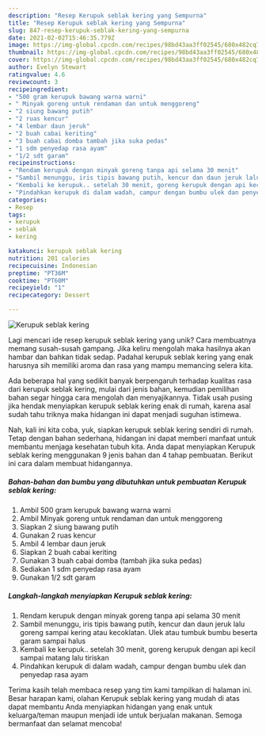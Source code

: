 ```yaml
---
description: "Resep Kerupuk seblak kering yang Sempurna"
title: "Resep Kerupuk seblak kering yang Sempurna"
slug: 847-resep-kerupuk-seblak-kering-yang-sempurna
date: 2021-02-02T15:46:35.779Z
image: https://img-global.cpcdn.com/recipes/98bd43aa3ff02545/680x482cq70/kerupuk-seblak-kering-foto-resep-utama.jpg
thumbnail: https://img-global.cpcdn.com/recipes/98bd43aa3ff02545/680x482cq70/kerupuk-seblak-kering-foto-resep-utama.jpg
cover: https://img-global.cpcdn.com/recipes/98bd43aa3ff02545/680x482cq70/kerupuk-seblak-kering-foto-resep-utama.jpg
author: Evelyn Stewart
ratingvalue: 4.6
reviewcount: 3
recipeingredient:
- "500 gram kerupuk bawang warna warni"
- " Minyak goreng untuk rendaman dan untuk menggoreng"
- "2 siung bawang putih"
- "2 ruas kencur"
- "4 lembar daun jeruk"
- "2 buah cabai keriting"
- "3 buah cabai domba tambah jika suka pedas"
- "1 sdm penyedap rasa ayam"
- "1/2 sdt garam"
recipeinstructions:
- "Rendam kerupuk dengan minyak goreng tanpa api selama 30 menit"
- "Sambil menunggu, iris tipis bawang putih, kencur dan daun jeruk lalu goreng sampai kering atau kecoklatan. Ulek atau tumbuk bumbu beserta garam sampai halus"
- "Kembali ke kerupuk.. setelah 30 menit, goreng kerupuk dengan api kecil sampai matang lalu tiriskan"
- "Pindahkan kerupuk di dalam wadah, campur dengan bumbu ulek dan penyedap rasa ayam"
categories:
- Resep
tags:
- kerupuk
- seblak
- kering

katakunci: kerupuk seblak kering 
nutrition: 201 calories
recipecuisine: Indonesian
preptime: "PT36M"
cooktime: "PT60M"
recipeyield: "1"
recipecategory: Dessert

---
```



![Kerupuk seblak kering](https://img-global.cpcdn.com/recipes/98bd43aa3ff02545/680x482cq70/kerupuk-seblak-kering-foto-resep-utama.jpg)

Lagi mencari ide resep kerupuk seblak kering yang unik? Cara membuatnya memang susah-susah gampang. Jika keliru mengolah maka hasilnya akan hambar dan bahkan tidak sedap. Padahal kerupuk seblak kering yang enak harusnya sih memiliki aroma dan rasa yang mampu memancing selera kita.



Ada beberapa hal yang sedikit banyak berpengaruh terhadap kualitas rasa dari kerupuk seblak kering, mulai dari jenis bahan, kemudian pemilihan bahan segar hingga cara mengolah dan menyajikannya. Tidak usah pusing jika hendak menyiapkan kerupuk seblak kering enak di rumah, karena asal sudah tahu triknya maka hidangan ini dapat menjadi suguhan istimewa.


Nah, kali ini kita coba, yuk, siapkan kerupuk seblak kering sendiri di rumah. Tetap dengan bahan sederhana, hidangan ini dapat memberi manfaat untuk membantu menjaga kesehatan tubuh kita. Anda dapat menyiapkan Kerupuk seblak kering menggunakan 9 jenis bahan dan 4 tahap pembuatan. Berikut ini cara dalam membuat hidangannya.

<!--inarticleads1-->

##### Bahan-bahan dan bumbu yang dibutuhkan untuk pembuatan Kerupuk seblak kering:

1. Ambil 500 gram kerupuk bawang warna warni
1. Ambil  Minyak goreng untuk rendaman dan untuk menggoreng
1. Siapkan 2 siung bawang putih
1. Gunakan 2 ruas kencur
1. Ambil 4 lembar daun jeruk
1. Siapkan 2 buah cabai keriting
1. Gunakan 3 buah cabai domba (tambah jika suka pedas)
1. Sediakan 1 sdm penyedap rasa ayam
1. Gunakan 1/2 sdt garam




<!--inarticleads2-->

##### Langkah-langkah menyiapkan Kerupuk seblak kering:

1. Rendam kerupuk dengan minyak goreng tanpa api selama 30 menit
1. Sambil menunggu, iris tipis bawang putih, kencur dan daun jeruk lalu goreng sampai kering atau kecoklatan. Ulek atau tumbuk bumbu beserta garam sampai halus
1. Kembali ke kerupuk.. setelah 30 menit, goreng kerupuk dengan api kecil sampai matang lalu tiriskan
1. Pindahkan kerupuk di dalam wadah, campur dengan bumbu ulek dan penyedap rasa ayam




Terima kasih telah membaca resep yang tim kami tampilkan di halaman ini. Besar harapan kami, olahan Kerupuk seblak kering yang mudah di atas dapat membantu Anda menyiapkan hidangan yang enak untuk keluarga/teman maupun menjadi ide untuk berjualan makanan. Semoga bermanfaat dan selamat mencoba!
